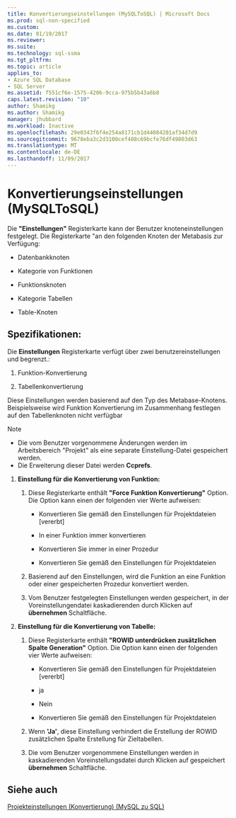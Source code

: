 ```yaml
---
title: Konvertierungseinstellungen (MySQLToSQL) | Microsoft Docs
ms.prod: sql-non-specified
ms.custom: 
ms.date: 01/19/2017
ms.reviewer: 
ms.suite: 
ms.technology: sql-ssma
ms.tgt_pltfrm: 
ms.topic: article
applies_to:
- Azure SQL Database
- SQL Server
ms.assetid: f551cf6e-1575-4206-9cca-975b5b43a6b8
caps.latest.revision: "10"
author: Shamikg
ms.author: Shamikg
manager: jhubbard
ms.workload: Inactive
ms.openlocfilehash: 29e0343f6f4e254a8171cb1d44084201af34d7d9
ms.sourcegitcommit: 9678eba3c2d3100cef408c69bcfe76df49803d63
ms.translationtype: MT
ms.contentlocale: de-DE
ms.lasthandoff: 11/09/2017
---
```

# <a name="conversion-settings-mysqltosql"></a>Konvertierungseinstellungen (MySQLToSQL)
Die **"Einstellungen"** Registerkarte kann der Benutzer knoteneinstellungen festgelegt. Die Registerkarte "an den folgenden Knoten der Metabasis zur Verfügung:  
  
-   Datenbankknoten  
  
-   Kategorie von Funktionen  
  
-   Funktionsknoten  
  
-   Kategorie Tabellen  
  
-   Table-Knoten  
  
## <a name="specifications"></a>Spezifikationen:  
Die **Einstellungen** Registerkarte verfügt über zwei benutzereinstellungen und begrenzt.:  
  
1.  Funktion-Konvertierung  
  
2.  Tabellenkonvertierung  
  
Diese Einstellungen werden basierend auf den Typ des Metabase-Knotens. Beispielsweise wird Funktion Konvertierung im Zusammenhang festlegen auf den Tabellenknoten nicht verfügbar  
  
> [!NOTE]  
> -   Die vom Benutzer vorgenommene Änderungen werden im Arbeitsbereich "Projekt" als eine separate Einstellung-Datei gespeichert werden.  
> -   Die Erweiterung dieser Datei werden **Ccprefs**.  
  
1.  **Einstellung für die Konvertierung von Funktion:**  
  
    1.  Diese Registerkarte enthält **"Force Funktion Konvertierung"** Option. Die Option kann einen der folgenden vier Werte aufweisen:  
  
        -   Konvertieren Sie gemäß den Einstellungen für Projektdateien [vererbt]  
  
        -   In einer Funktion immer konvertieren  
  
        -   Konvertieren Sie immer in einer Prozedur  
  
        -   Konvertieren Sie gemäß den Einstellungen für Projektdateien  
  
    2.  Basierend auf den Einstellungen, wird die Funktion an eine Funktion oder einer gespeicherten Prozedur konvertiert werden.  
  
    3.  Vom Benutzer festgelegten Einstellungen werden gespeichert, in der Voreinstellungendatei kaskadierenden durch Klicken auf **übernehmen** Schaltfläche.  
  
2.  **Einstellung für die Konvertierung von Tabelle:**  
  
    1.  Diese Registerkarte enthält **"ROWID unterdrücken zusätzlichen Spalte Generation"** Option. Die Option kann einen der folgenden vier Werte aufweisen:  
  
        -   Konvertieren Sie gemäß den Einstellungen für Projektdateien [vererbt]  
  
        -   ja  
  
        -   Nein  
  
        -   Konvertieren Sie gemäß den Einstellungen für Projektdateien  
  
    2.  Wenn **'Ja'**, diese Einstellung verhindert die Erstellung der ROWID zusätzlichen Spalte Erstellung für Zieltabellen.  
  
    3.  Die vom Benutzer vorgenommene Einstellungen werden in kaskadierenden Voreinstellungsdatei durch Klicken auf gespeichert **übernehmen** Schaltfläche.  
  
## <a name="see-also"></a>Siehe auch  
[Projekteinstellungen (Konvertierung) (MySQL zu SQL)](http://msdn.microsoft.com/en-us/7ad5fe44-6445-4ba8-a457-5af792631f11)  
  
